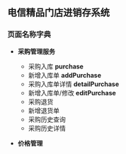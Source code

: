 ## 电信精品门店进销存系统

### 页面名称字典

* **采购管理服务**
	* 采购入库 **purchase**
	* 新增入库单 **addPurchase**
	* 采购入库单详情 **detailPurchase**
	* 新增入库单/修改 **editPurchase**
	* 采购退货
	* 新增退货单
	* 采购历史查询
	* 采购历史详情

* **价格管理**

